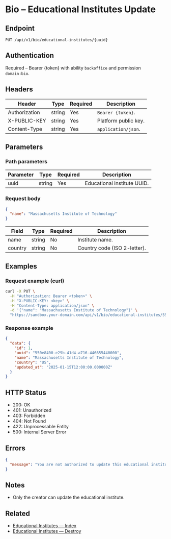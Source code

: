 # Bio – Educational Institutes Update

## Endpoint

```
PUT /api/v1/bio/educational-institutes/{uuid}
```

## Authentication

Required – Bearer {token} with ability `backoffice` and permission `domain:bio`.

## Headers

| Header           | Type   | Required | Description |
| ---------------- | ------ | -------- | ----------- |
| Authorization    | string | Yes      | `Bearer {token}`. |
| X-PUBLIC-KEY     | string | Yes      | Platform public key. |
| Content-Type     | string | Yes      | `application/json`. |

## Parameters

### Path parameters

| Parameter | Type   | Required | Description |
| --------- | ------ | -------- | ----------- |
| uuid      | string | Yes      | Educational institute UUID. |

### Request body

```json
{
  "name": "Massachusetts Institute of Technology"
}
```

| Field   | Type   | Required | Description |
| ------- | ------ | -------- | ----------- |
| name    | string | No       | Institute name. |
| country | string | No       | Country code (ISO 2-letter). |

## Examples

### Request example (curl)

```bash
curl -X PUT \
  -H "Authorization: Bearer <token>" \
  -H "X-PUBLIC-KEY: <key>" \
  -H "Content-Type: application/json" \
  -d '{"name": "Massachusetts Institute of Technology"}' \
  "https://sandbox.your-domain.com/api/v1/bio/educational-institutes/550e8400-e29b-41d4-a716-446655440000"
```

### Response example

```json
{
  "data": {
    "id": 1,
    "uuid": "550e8400-e29b-41d4-a716-446655440000",
    "name": "Massachusetts Institute of Technology",
    "country": "US",
    "updated_at": "2025-01-15T12:00:00.000000Z"
  }
}
```

## HTTP Status

- 200: OK
- 401: Unauthorized
- 403: Forbidden
- 404: Not Found
- 422: Unprocessable Entity
- 500: Internal Server Error

## Errors

```json
{
  "message": "You are not authorized to update this educational institute."
}
```

## Notes

- Only the creator can update the educational institute.

## Related

- [Educational Institutes — Index](EducationalInstituteIndex.md)
- [Educational Institutes — Destroy](EducationalInstituteDestroy.md)
